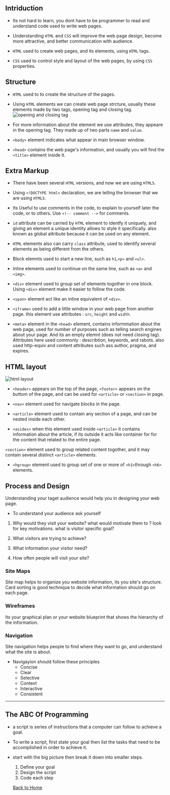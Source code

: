 

## Intriduction

* Its not hard to learn, you dont have to be programmer to read and understand code used to write web pages.

* Understanding ```HTML``` and ```CSS``` will improve the web page design, become more attractive, and better communication with audience.

* ```HTML``` used to create web pages, and its elements, using ```HTML``` tags.

* ```CSS``` used to control style and layout of the web pages, by using ```CSS``` properties.

## Structure

* ```HTML``` used to to create the structure of the pages.

* Using ```HTML``` elements we can create web page strcture, usually these elements made by two tags, opening tag and closing tag.
![opening and closing tag](https://marcysutton.github.io/gdi-core-html-css/images/tagbreakdown.png)


* For more information about the element we use attributes, they appeare in the opening tag. They made up of two parts ```name``` and ```value```.

* ```<body>``` element indicates what appear in main browser window.

* ```<head>``` contains the web page's information, and usually you will find the ```<title>``` element inside it.

## Extra Markup

* There have been several ```HTML``` versions, and now we are using ```HTML5```.

* Using ```<!DOCTYPE html>``` declaration, we are telling the browser that we are using ```HTML5```.

* Its Useful to use comments in the code, to explain to yourself later the code, or to others. Use ```<!-- comment -->``` for comments.

* ```id``` attribute can be carried by ```HTML``` element to identfy it uniquely, and giving an element a unique identity allows to style it specifically. also known as global attribute because it can be used on any element.

* ```HTML``` elements also can carry ```class``` attribute, used to identify several elements as being different from the others.

* Block elemnts used to start a new line, such as ```h1```,```<p>``` and ```<ul>```.

* Inline elements used to continue on the same line, such as ```<a>``` and ```<img>```.

* ```<div>``` element used to group set of elements togother in one block. Using ```<div>``` element make it easier to follow the code.

* ```<span>``` element act like an inline equivalent of ```<div>```.

* ```<iframe>``` used to add a little window in your web page from another page. this element use attributes : ```src```, ```height``` and ```width```.

* ```<meta>``` element in the ```<head>``` element, contains informmation about the web page, used for number of purposes such as telling search engines about your page. And its an empty elemnt (does not need closing tag). Attributes here used commonly  : describtion, keywords, and rabots. also used http-equiv and content attributes such ass author, pragma, and expires.

## HTML layout

![html layout](https://pbs.twimg.com/media/D9L9D7hUIAIiCjc.jpg)

* ```<header>``` appears on the top of the page, ```<footer>``` appears on the buttom of the page, and can be used for ```<article>``` or ```<section>``` in page.

* ```<nav>``` element used for navigate blocks in the page.

* ```<article>``` element used to contain any section of a page, and can be nested inside each other.

* ```<asides>``` when this element used inside ```<article>``` it contains information about the article, if its outside it acts like container for for the content that related to the entire page.

```<section>``` element used to group related content togother, and it may contain several distinct ```<article>``` elements.

* ```<hgroup>``` element used to group set of one or more of ```<h1>```through ```<h6>``` elements.

## Process and Design

Understanding your taget audience would help you in designing your web page.

* To understand your audience ask yourself

1. Why would they visit your website?
    what would motivate them to ? look for key motivations.
    what is visitor specific goal?

1. What visitors are trying to achieve?

1. What information your visitor need?

1. How often people will visit your site?

### Site Maps

Site map helps to organize you website information, its you site's structure. Card sorting is good technique to decide what information should go on each page.

### Wireframes

Its your graphical plan or your website blueprint that shows the hierarchy of the information.

### Navigation 

Site navigation helps people to find where they want to go, and understand what the site is about.

* Navigayion should follow these principles 
    * Concise
    * Clear
    * Selective
    * Context
    * Interactive
    * Consistent
--------------
## The ABC Of Programming

* a script is series of instructions that a computer can follow to achieve a goal.

* To write a script, first state your goal then list the tasks that need to be accomplished in order to achieve it.

* start with the big picture then  break it down into smaller steps.
    1. Define your goal
    1. Design the script
    1. Code each step


    [Back to Home](README.md) 

